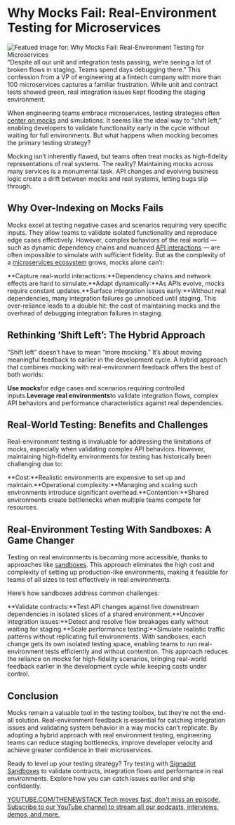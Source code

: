 # Why Mocks Fail: Real-Environment Testing for Microservices
![Featued image for: Why Mocks Fail: Real-Environment Testing for Microservices](https://cdn.thenewstack.io/media/2025/01/6a6a949e-chaos-1024x576.jpg)
“Despite all our unit and integration tests passing, we’re seeing a lot of broken flows in staging. Teams spend days debugging there.” This confession from a VP of engineering at a fintech company with more than 100 microservices captures a familiar frustration. While unit and contract tests showed green, real integration issues kept flooding the staging environment.

When engineering teams embrace microservices, testing strategies often [center on mocks](https://thenewstack.io/the-struggle-to-test-microservices-before-merging/) and simulations. It seems like the ideal way to “shift left,” enabling developers to validate functionality early in the cycle without waiting for full environments. But what happens when mocking becomes the primary testing strategy?

Mocking isn’t inherently flawed, but teams often treat mocks as high-fidelity representations of real systems. The reality? Maintaining mocks across many services is a monumental task. API changes and evolving business logic create a drift between mocks and real systems, letting bugs slip through.

## Why Over-Indexing on Mocks Fails
Mocks excel at testing negative cases and scenarios requiring very specific inputs. They allow teams to validate isolated functionality and reproduce edge cases effectively. However, complex behaviors of the real world — such as dynamic dependency chains and nuanced [API interactions](https://thenewstack.io/api-management/) — are often impossible to simulate with sufficient fidelity. But as the complexity of a [microservices ecosystem](https://thenewstack.io/microservices/) grows, mocks alone can’t:

**Capture real-world interactions:**Dependency chains and network effects are hard to simulate.**Adapt dynamically:**As APIs evolve, mocks require constant updates.**Surface integration issues early:**Without real dependencies, many integration failures go unnoticed until staging.
This over-reliance leads to a double hit: the cost of maintaining mocks and the overhead of debugging integration failures in staging.

## Rethinking ‘Shift Left’: The Hybrid Approach
“Shift left” doesn’t have to mean “more mocking.” It’s about moving meaningful feedback to earlier in the development cycle. A hybrid approach that combines mocking with real-environment feedback offers the best of both worlds:

**Use mocks**for edge cases and scenarios requiring controlled inputs.**Leverage real environments**to validate integration flows, complex API behaviors and performance characteristics against real dependencies.
## Real-World Testing: Benefits and Challenges
Real-environment testing is invaluable for addressing the limitations of mocks, especially when validating complex API behaviors. However, maintaining high-fidelity environments for testing has historically been challenging due to:

**Cost:**Realistic environments are expensive to set up and maintain.**Operational complexity:**Managing and scaling such environments introduce significant overhead.**Contention:**Shared environments create bottlenecks when multiple teams compete for resources.
## Real-Environment Testing With Sandboxes: A Game Changer
Testing on real environments is becoming more accessible, thanks to approaches like [sandboxes](https://thenewstack.io/shifting-testing-left-the-request-isolation-solution/). This approach eliminates the high cost and complexity of setting up production-like environments, making it feasible for teams of all sizes to test effectively in real environments.

Here’s how sandboxes address common challenges:

**Validate contracts:**Test API changes against live downstream dependencies in isolated slices of a shared environment.**Uncover integration issues:**Detect and resolve flow breakages early without waiting for staging.**Scale performance testing:**Simulate realistic traffic patterns without replicating full environments.
With sandboxes, each change gets its own isolated testing space, enabling teams to run real-environment tests efficiently and without contention. This approach reduces the reliance on mocks for high-fidelity scenarios, bringing real-world feedback earlier in the development cycle while keeping costs under control.

## Conclusion
Mocks remain a valuable tool in the testing toolbox, but they’re not the end-all solution. Real-environment feedback is essential for catching integration issues and validating system behavior in a way mocks can’t replicate. By adopting a hybrid approach with real environment testing, engineering teams can reduce staging bottlenecks, improve developer velocity and achieve greater confidence in their microservices.

Ready to level up your testing strategy? Try testing with [Signadot Sandboxes](https://signadot.com/) to validate contracts, integration flows and performance in real environments. Explore how you can catch issues earlier and ship confidently.

[
YOUTUBE.COM/THENEWSTACK
Tech moves fast, don't miss an episode. Subscribe to our YouTube
channel to stream all our podcasts, interviews, demos, and more.
](https://youtube.com/thenewstack?sub_confirmation=1)